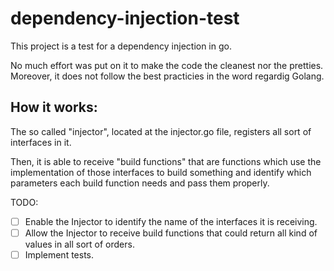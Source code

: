 # dependency-injection-test

This project is a test for a dependency injection in go.

No much effort was put on it to make the code the cleanest nor the pretties. Moreover, it does not follow the best
practicies in the word regardig Golang.

## How it works:
The so called "injector", located at the injector.go file, registers all sort of interfaces in it.

Then, it is able to
receive "build functions" that are functions which use the implementation of those interfaces to build something and
identify which parameters each build function needs and pass them properly.

TODO:
- [ ] Enable the Injector to identify the name of the interfaces it is receiving.
- [ ] Allow the Injector to receive build functions that could return all kind of values in all sort of orders.
- [ ] Implement tests.
